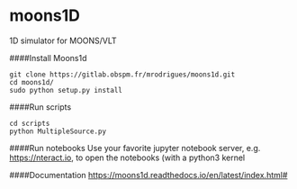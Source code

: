 moons1D
==============================

1D simulator for MOONS/VLT

####Install Moons1d

```
git clone https://gitlab.obspm.fr/mrodrigues/moons1d.git
cd moons1d/
sudo python setup.py install
```


####Run scripts

```
cd scripts
python MultipleSource.py
```


####Run notebooks
Use your favorite jupyter notebook server, e.g. https://nteract.io, to open the notebooks (with a python3 kernel

####Documentation
https://moons1d.readthedocs.io/en/latest/index.html#
